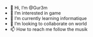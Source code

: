 - 👋 Hi, I’m @Gur3m
- 👀 I’m interested in game
- 🌱 I’m currently learning informatique
- 💞️ I’m looking to collaborate on world
- 📫 How to reach me follow the musik

<!---
Gur3m/Gur3m is a ✨ special ✨ repository because its `README.md` (this file) appears on your GitHub profile.
You can click the Preview link to take a look at your changes.
--->
